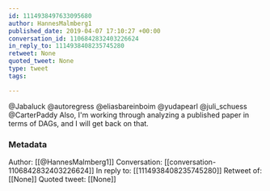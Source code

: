 ```yaml
---
id: 1114938497633095680
author: HannesMalmberg1
published_date: 2019-04-07 17:10:27 +00:00
conversation_id: 1106842832403226624
in_reply_to: 1114938408235745280
retweet: None
quoted_tweet: None
type: tweet
tags:

---
```


@Jabaluck @autoregress @eliasbareinboim @yudapearl @juli_schuess @CarterPaddy Also, I'm working through analyzing a published paper in terms of DAGs, and I will get back on that.

### Metadata

Author: [[@HannesMalmberg1]]
Conversation: [[conversation-1106842832403226624]]
In reply to: [[1114938408235745280]]
Retweet of: [[None]]
Quoted tweet: [[None]]

